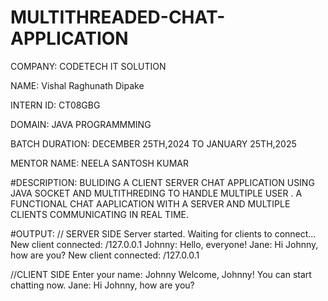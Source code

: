 # MULTITHREADED-CHAT-APPLICATION

COMPANY: CODETECH IT SOLUTION

NAME: Vishal Raghunath Dipake 

INTERN ID: CT08GBG

DOMAIN: JAVA PROGRAMMMING

BATCH DURATION: DECEMBER 25TH,2024 TO JANUARY 25TH,2025

MENTOR NAME: NEELA SANTOSH KUMAR

#DESCRIPTION: BULIDING A CLIENT SERVER CHAT APPLICATION USING JAVA SOCKET AND MULTITHREDING TO HANDLE MULTIPLE USER . A FUNCTIONAL CHAT AAPLICATION WITH A SERVER AND MULTIPLE CLIENTS COMMUNICATING IN REAL TIME.

#OUTPUT: // SERVER SIDE Server started. Waiting for clients to connect... New client connected: /127.0.0.1 Johnny: Hello, everyone! Jane: Hi Johnny, how are you? New client connected: /127.0.0.1

//CLIENT SIDE Enter your name: Johnny Welcome, Johnny! You can start chatting now. Jane: Hi Johnny, how are you?
